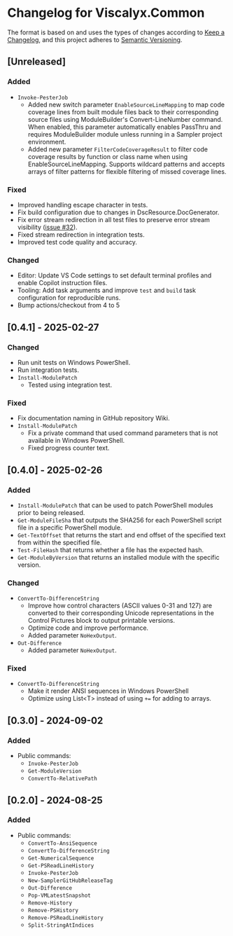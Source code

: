 # Changelog for Viscalyx.Common

The format is based on and uses the types of changes according to [Keep a Changelog](https://keepachangelog.com/en/1.0.0/),
and this project adheres to [Semantic Versioning](https://semver.org/spec/v2.0.0.html).

## [Unreleased]

### Added

- `Invoke-PesterJob`
  - Added new switch parameter `EnableSourceLineMapping` to map code coverage
    lines from built module files back to their corresponding source files
    using ModuleBuilder's Convert-LineNumber command. When enabled, this
    parameter automatically enables PassThru and requires ModuleBuilder
    module unless running in a Sampler project environment.
  - Added new parameter `FilterCodeCoverageResult` to filter code coverage results
    by function or class name when using EnableSourceLineMapping. Supports
    wildcard patterns and accepts arrays of filter patterns for flexible
    filtering of missed coverage lines.

### Fixed

- Improved handling escape character in tests.
- Fix build configuration due to changes in DscResource.DocGenerator.
- Fix error stream redirection in all test files to preserve error stream
  visibility ([issue #32](https://github.com/viscalyx/Viscalyx.Common/issues/32)).
- Fixed stream redirection in integration tests.
- Improved test code quality and accuracy.

### Changed

- Editor: Update VS Code settings to set default terminal
  profiles and enable Copilot instruction files.
- Tooling: Add task arguments and improve `test` and `build`
  task configuration for reproducible runs.
- Bump actions/checkout from 4 to 5

## [0.4.1] - 2025-02-27

### Changed

- Run unit tests on Windows PowerShell.
- Run integration tests.
- `Install-ModulePatch`
  - Tested using integration test.

### Fixed

- Fix documentation naming in GitHub repository Wiki.
- `Install-ModulePatch`
  - Fix a private command that used command parameters that is not available
    in Windows PowerShell.
  - Fixed progress counter text.

## [0.4.0] - 2025-02-26

### Added

- `Install-ModulePatch` that can be used to patch PowerShell modules prior
  to being released.
- `Get-ModuleFileSha` that outputs the SHA256 for each PowerShell script
   file in a specific PowerShell module.
- `Get-TextOffset` that returns the start and end offset of the specified
  text from within the specified file.
- `Test-FileHash` that returns whether a file has the expected hash.
- `Get-ModuleByVersion` that returns an installed module with the specific
  version.

### Changed

- `ConvertTo-DifferenceString`
  - Improve how control characters (ASCII values 0-31 and 127) are converted
    to their corresponding Unicode representations in the Control Pictures
    block to output printable versions.
  - Optimize code and improve performance.
  - Added parameter `NoHexOutput`.
- `Out-Difference`
  - Added parameter `NoHexOutput`.

### Fixed

- `ConvertTo-DifferenceString`
  - Make it render ANSI sequences in Windows PowerShell
  - Optimize using List\<T\> instead of using `+=` for adding to arrays.

## [0.3.0] - 2024-09-02

### Added

- Public commands:
  - `Invoke-PesterJob`
  - `Get-ModuleVersion`
  - `ConvertTo-RelativePath`

## [0.2.0] - 2024-08-25

### Added

- Public commands:
  - `ConvertTo-AnsiSequence`
  - `ConvertTo-DifferenceString`
  - `Get-NumericalSequence`
  - `Get-PSReadLineHistory`
  - `Invoke-PesterJob`
  - `New-SamplerGitHubReleaseTag`
  - `Out-Difference`
  - `Pop-VMLatestSnapshot`
  - `Remove-History`
  - `Remove-PSHistory`
  - `Remove-PSReadLineHistory`
  - `Split-StringAtIndices`
